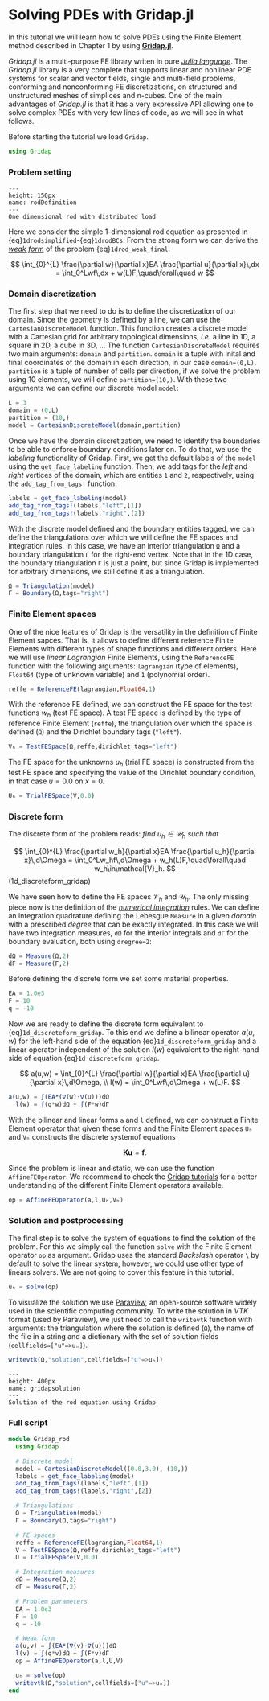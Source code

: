 # Solving PDEs with Gridap.jl

In this tutorial we will learn how to solve PDEs using the Finite Element method described in Chapter 1 by using [**Gridap.jl**](https://github.com/gridap/Gridap.jl).

*Gridap.jl* is a multi-purpose FE library writen in pure [*Julia language*](https://julialang.org/). The *Gridap.jl* library is a very complete that supports linear and nonlinear PDE systems for scalar and vector fields, single and multi-field problems, conforming and nonconforming FE discretizations, on structured and unstructured meshes of simplices and n-cubes. One of the main advantages of *Gridap.jl* is that it has a very expressive API allowing one to solve complex PDEs with very few lines of code, as we will see in what follows.

Before starting the tutorial we load ``Gridap``.
```julia
using Gridap
```

### Problem setting

```{figure} ../figures/barDefinition-1.png
---
height: 150px
name: rodDefinition
---
One dimensional rod with distributed load
```

Here we consider the simple 1-dimensional rod equation as presented in {eq}`1drodsimplified`-{eq}`1drodBCs`. From the strong form we can derive the [*weak form*](./chapter1-3_Weak_form_of_the_problem.md) of the problem {eq}`1drod_weak_final`.

$$ 
\int_{0}^{L} \frac{\partial w}{\partial x}EA \frac{\partial u}{\partial x}\,dx = \int_0^Lwf\,dx + w(L)F,\quad\forall\quad w
$$ 

### Domain discretization

The first step that we need to do is to define the discretization of our domain. Since the geometry is defined by a line, we can use the `CartesianDiscreteModel` function. This function creates a discrete model with a Cartesian grid for arbitrary topological dimensions, *i.e.* a line in 1D, a square in 2D, a cube in 3D, ... The function `CartesianDiscreteModel` requires two main arguments: `domain` and `partition`. `domain` is a tuple with inital and final coordinates of the domain in each direction, in our case `domain=(0,L)`. `partition` is a tuple of number of cells per direction, if we solve the problem using 10 elements, we will define `partition=(10,)`. With these two arguments we can define our discrete model `model`:

```julia
L = 3
domain = (0,L)
partition = (10,)
model = CartesianDiscreteModel(domain,partition)
```

Once we have the domain discretization, we need to identify the boundaries to be able to enforce boundary conditions later on. To do that, we use the *labeling* functionality of Gridap. First, we get the default labels of the `model` using the `get_face_labeling` function. Then, we add tags for the *left* and *right* vertices of the domain, which are entities `1` and `2`, respectively, using the `add_tag_from_tags!` function.

```julia
labels = get_face_labeling(model)
add_tag_from_tags!(labels,"left",[1])
add_tag_from_tags!(labels,"right",[2])
```

With the discrete model defined and the boundary entities tagged, we can define the triangulations over which we will define the FE spaces and integration rules. In this case, we have an interior triangulation `Ω` and a boundary triangulation `Γ` for the right-end vertex. Note that in the 1D case, the boundary triangulation `Γ` is just a point, but since Gridap is implemented for arbitrary dimensions, we still define it as a triangulation.

```julia
Ω = Triangulation(model)
Γ = Boundary(Ω,tags="right")
```

### Finite Element spaces

One of the nice features of Gridap is the versatility in the definition of Finite Element sapces. That is, it allows to define different reference Finite Elements with different types of shape functions and different orders. Here we will use *linear Lagrangian* Finite Elements, using the `ReferenceFE` function with the following arguments: `lagrangian` (type of elements), `Float64` (type of unknown variable) and `1` (polynomial order).

```julia
reffe = ReferenceFE(lagrangian,Float64,1)
```

With the reference FE defined, we can construct the FE space for the test functions $w_h$ (test FE space). A test FE space is defined by the type of reference Finite Element (`reffe`), the triangulation over which the space is defined (`Ω`) and the Dirichlet boundary tags (`"left"`).

```julia
Vₕ = TestFESpace(Ω,reffe,dirichlet_tags="left")
```

The FE space for the unknowns $u_h$ (trial FE space) is constructed from the test FE space and specifying the value of the Dirichlet boundary condition, in that case $u=0.0$ on $x=0$.

```julia
Uₕ = TrialFESpace(V,0.0) 
```

### Discrete form

The discrete form of the problem reads: *find $u_h\in\mathcal{U}_h$ such that*

$$ 
\int_{0}^{L} \frac{\partial w_h}{\partial x}EA \frac{\partial u_h}{\partial x}\,d\Omega = \int_0^Lw_hf\,d\Omega + w_h(L)F,\quad\forall\quad w_h\in\mathcal{V}_h.
$$ (1d_discreteform_gridap)

We have seen how to define the FE spaces $\mathcal{V}_h$ and $\mathcal{U}_h$. The only missing piece now is the definition of the [*numerical integration*](./Appendices/appendix1-2_Numerical_Integration.md) rules. We can define an integration quadrature defining the Lebesgue `Measure` in a given *domain* with a prescribed *degree* that can be exactly integrated. In this case we will have two integration measures, `dΩ` for the interior integrals and `dΓ` for the boundary evaluation, both using `dregree=2`:

```julia
dΩ = Measure(Ω,2)
dΓ = Measure(Γ,2)
```

Before defining the discrete form we set some material properties.

```julia
EA = 1.0e3
F = 10
q = -10
```

Now we are ready to define the discrete form equivalent to {eq}`1d_discreteform_gridap`. To this end we define a bilinear operator $a(u,w)$ for the left-hand side of the equation {eq}`1d_discreteform_gridap` and a linear operator independent of the solution $l(w)$ equivalent to the right-hand side of equation {eq}`1d_discreteform_gridap`.

$$ 
a(u,w) = \int_{0}^{L} \frac{\partial w}{\partial x}EA \frac{\partial u}{\partial x}\,d\Omega, \\
l(w) = \int_0^Lwf\,d\Omega + w(L)F.
$$

```julia
a(u,w) = ∫(EA*(∇(w)⋅∇(u)))dΩ
  l(w) = ∫(q*w)dΩ + ∫(F*w)dΓ
```

With the bilinear and linear forms `a` and `l` defined, we can construct a Finite Element operator that given these forms and the Finite Element spaces `Uₕ` and `Vₕ` constructs the discrete systemof  equations 

$$\mathbf{Ku} = \mathbf{f}.$$

Since the problem is linear and static, we can use the function `AffineFEOperator`. We recommend to check the [Gridap tutorials](https://gridap.github.io/Tutorials/dev/) for a better understanding of the different Finite Element operators available.

```julia
op = AffineFEOperator(a,l,Uₕ,Vₕ)
```

### Solution and postprocessing

The final step is to solve the system of equations to find the solution of the problem. For this we simply call the function `solve` with the Finite Element operator `op` as argument. Gridap uses the standard *Backslash* operator `\` by default to solve the linear system, however, we could use other type of linears solvers. We are not going to cover this feature in this tutorial.

```julia
uₕ = solve(op)
```

To visualize the solution we use [Paraview](https://www.paraview.org/), an open-source software widely used in the scientific computing community. To write the solution in *VTK* format (used by Paraview), we just need to call the `writevtk` function with arguments: the triangulation where the solution is defined (`Ω`), the name of the file in a string and a dictionary with the set of solution fields (`cellfields=["u"=>uₕ]`).

```julia
writevtk(Ω,"solution",cellfields=["u"=>uₕ])
```

```{figure} ../figures/Gridap_solution.png
---
height: 400px
name: gridapsolution
---
Solution of the rod equation using Gridap
```

### Full script

```julia
module Gridap_rod
  using Gridap

  # Discrete model
  model = CartesianDiscreteModel((0.0,3.0), (10,))
  labels = get_face_labeling(model)
  add_tag_from_tags!(labels,"left",[1])
  add_tag_from_tags!(labels,"right",[2])

  # Triangulations
  Ω = Triangulation(model)
  Γ = Boundary(Ω,tags="right")

  # FE spaces
  reffe = ReferenceFE(lagrangian,Float64,1)
  V = TestFESpace(Ω,reffe,dirichlet_tags="left")
  U = TrialFESpace(V,0.0)

  # Integration measures
  dΩ = Measure(Ω,2)
  dΓ = Measure(Γ,2)

  # Problem parameters
  EA = 1.0e3
  F = 10
  q = -10

  # Weak form
  a(u,v) = ∫(EA*(∇(v)⋅∇(u)))dΩ
  l(v) = ∫(q*v)dΩ + ∫(F*v)dΓ
  op = AffineFEOperator(a,l,U,V)

  uₕ = solve(op)
  writevtk(Ω,"solution",cellfields=["u"=>uₕ])
end
```